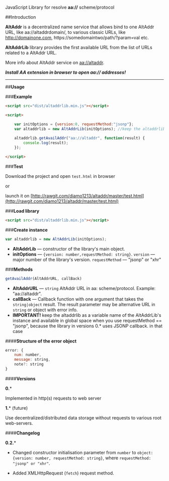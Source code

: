 JavaScript Library for resolve **aa://** scheme/protocol


##Introduction

**AltAddr** is a decentralized name service that allows bind to one AltAddr URL, like aa://altaddrdomain/, to various classic URLs, like http://domainone.com, https://somedomaintwo/path/?param=val etc.

**AltAddrLib** library provides the first available URL from the list of URLs related to a AltAddr URL.

More info about AltAddr service on [aa://altaddr](aa://altaddr).

***Install AA extension in browser to open aa:// addresses!***


----------


##**Usage**

###**Example**

```html
<script src="dist/altaddrlib.min.js"></script>

<script>

    var initOptions = {version:0, requestMethod:"jsonp"};
    var altaddrlib = new AltAddrLib(initOptions); //keep the altaddrlib as a variable name of the AltAddrLib's instance, when you use requestMethod:"jsonp"
    
    altaddrlib.getAvailAddr("aa://altaddr", function(result) {
        console.log(result);
    });

</script>
```

###**Test**


Download the project and open `test.html` in browser

or

launch it on [http://rawgit.com/diamo1213/altaddr/master/test.html](http://rawgit.com/diamo1213/altaddr/master/test.html)

###**Load library**
```html
<script src="dist/altaddrlib.min.js"></script>
```
###**Create instance**
```js
var altaddrlib = new AltAddrLib(initOptions);
```

 - **AltAddrLib**  —  constructor of the library's main object.
 - **initOptions** — `{version: number,requestMethod: string}`. `version` — major number of the library's version. `requestMethod` — "jsonp" or "xhr"

###**Methods**

```js
getAvailAddr(AltAddrURL, callBack)
```

 - **AltAddrURL** — `string` AltAddr URL in aa: scheme/protocol. Example: "aa://altaddr".
 - **callBack** — Callback function with one argument that takes the `string|object` result. The result parameter may be alternative URL in `string` or object with error info. 
 - **IMPORTANT!** keep the altaddrlib as a variable name of the AltAddrLib's instance and available in global space when you use requestMethod == "jsonp", because the library in versions 0.* uses JSONP callback. in that case

####**Structure of the error object**
```js
error: {
    num: number,
    message: string,
    note?: string
}
```
####**Versions**

**0.***

Implemented in http(s) requests to web server

**1.*** (future)

Use decentralized/distributed data storage without requests to various root web-servers.

####**Changelog**

**0.2.***

- Changed constructor initialisation parameter from `number` to `object: {version: number, requestMethod: string}`, where `requestMethod: "jsonp" or "xhr"`.

- Added XMLHttpRequest (`fetch`) request method.






